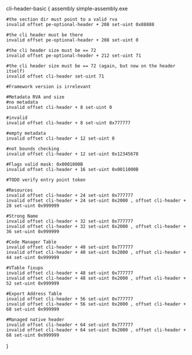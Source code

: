 cli-header-basic {
	assembly simple-assembly.exe

	#the section dir must point to a valid rva
	invalid offset pe-optional-header + 208 set-uint 0x88888

	#the cli header must be there
	invalid offset pe-optional-header + 208 set-uint 0

	#the cli header size must be == 72
	invalid offset pe-optional-header + 212 set-uint 71

	#the cli header size must be == 72 (again, but now on the header itself)
	invalid offset cli-header set-uint 71

	#Framework version is irrelevant

	#Metadata RVA and size
	#no metadata
	invalid offset cli-header + 8 set-uint 0

	#invalid
	invalid offset cli-header + 8 set-uint 0x777777

	#empty metadata
	invalid offset cli-header + 12 set-uint 0

	#not bounds checking
	invalid offset cli-header + 12 set-uint 0x12345678

	#Flags valid mask: 0x0001000B
	invalid offset cli-header + 16 set-uint 0x0011000B

	#TODO verify entry point token

	#Resources
	invalid offset cli-header + 24 set-uint 0x777777
	invalid offset cli-header + 24 set-uint 0x2000 , offset cli-header + 28 set-uint 0x999999

	#Strong Name
	invalid offset cli-header + 32 set-uint 0x777777
	invalid offset cli-header + 32 set-uint 0x2000 , offset cli-header + 36 set-uint 0x999999

	#Code Manager Table
	invalid offset cli-header + 40 set-uint 0x777777
	invalid offset cli-header + 40 set-uint 0x2000 , offset cli-header + 44 set-uint 0x999999

	#VTable fixups
	invalid offset cli-header + 48 set-uint 0x777777
	invalid offset cli-header + 48 set-uint 0x2000 , offset cli-header + 52 set-uint 0x999999

	#Export Address Table
	invalid offset cli-header + 56 set-uint 0x777777
	invalid offset cli-header + 56 set-uint 0x2000 , offset cli-header + 60 set-uint 0x999999

	#Managed native header
	invalid offset cli-header + 64 set-uint 0x777777
	invalid offset cli-header + 64 set-uint 0x2000 , offset cli-header + 68 set-uint 0x999999
}
